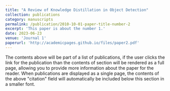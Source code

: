 ```yaml
---
title: "A Review of Knowledge Distillation in Object Detection"
collection: publications
category: manuscripts
permalink: /publication/2010-10-01-paper-title-number-2
excerpt: 'This paper is about the number 1.'
date: 2023-06-23
venue: 'Journal 1'
paperurl: 'http://academicpages.github.io/files/paper2.pdf'
---
```


The contents above will be part of a list of publications, if the user clicks the link for the publication than the contents of section will be rendered as a full page, allowing you to provide more information about the paper for the reader. When publications are displayed as a single page, the contents of the above "citation" field will automatically be included below this section in a smaller font.

